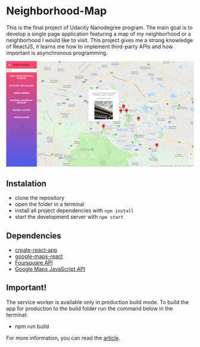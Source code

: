 # Neighborhood-Map

This is the final project of Udacity Nanodegree program. The main goal is to develop a single page application featuring a map of my neighborhood or a neighborhood I would like to visit. This project gives me a strong knowledge of ReactJS, it learns me how to implement third-party APIs and how important is asynchronous programming.

![picture](screenshot/1.png)

## Instalation

* clone the repository
* open the folder in a terminal
* install all project dependencies with `npm install`
* start the development server with `npm start`

## Dependencies

* [create-react-app](https://github.com/facebook/create-react-app)
* [google-maps-react](https://github.com/fullstackreact/google-maps-react)
* [Foursquare API](https://foursquare.com/)
* [Google Maps JavaScript API](https://developers.google.com/maps/documentation/javascript/tutorial)

## Important!

The service worker is available only in production build mode.
To build the app for production to the build folder run the command below in the terminal:

* npm run build

For more information, you can read the [article](https://reactjs.org/docs/optimizing-performance.html).


